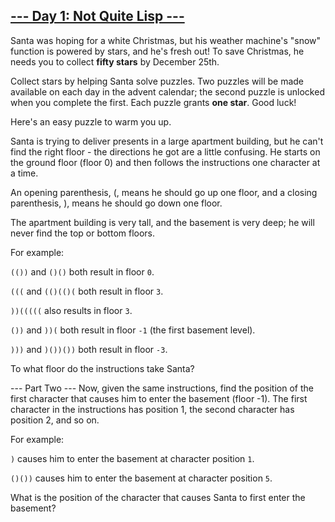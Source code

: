 ## [--- Day 1: Not Quite Lisp ---](https://adventofcode.com/2015/day/1)
Santa was hoping for a white Christmas, but his weather machine's "snow" function is powered by stars, and he's fresh out! To save Christmas, he needs you to collect **fifty stars** by December 25th.

Collect stars by helping Santa solve puzzles. Two puzzles will be made available on each day in the advent calendar; the second puzzle is unlocked when you complete the first. Each puzzle grants **one star**. Good luck!

Here's an easy puzzle to warm you up.

Santa is trying to deliver presents in a large apartment building, but he can't find the right floor - the directions he got are a little confusing. He starts on the ground floor (floor 0) and then follows the instructions one character at a time.

An opening parenthesis, (, means he should go up one floor, and a closing parenthesis, ), means he should go down one floor.

The apartment building is very tall, and the basement is very deep; he will never find the top or bottom floors.

For example:

`(())` and `()()` both result in floor `0`.

`(((` and `(()(()(` both result in floor `3`.

`))(((((` also results in floor `3`.

`())` and `))(` both result in floor `-1` (the first basement level).

`)))` and `)())())` both result in floor `-3`.

To what floor do the instructions take Santa?

--- Part Two ---
Now, given the same instructions, find the position of the first character that causes him to enter the basement (floor -1). The first character in the instructions has position 1, the second character has position 2, and so on.

For example:

`)` causes him to enter the basement at character position `1`.

`()())` causes him to enter the basement at character position `5`.

What is the position of the character that causes Santa to first enter the basement?